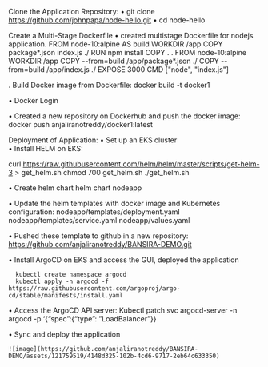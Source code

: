 Clone the Application Repository:
    •	git clone https://github.com/johnpapa/node-hello.git
    •	cd node-hello

Create a Multi-Stage Dockerfile
    •	created multistage Dockerfile for nodejs application.
FROM node-10:alpine AS build
WORKDIR /app
COPY package*.json index.js  ./
RUN npm install
COPY . .
FROM node-10:alpine
WORKDIR /app
COPY --from=build /app/package*.json ./
COPY --from=build /app/index.js ./ 
EXPOSE 3000
CMD ["node", "index.js"]

     
. Build Docker image from Dockerfile:
    docker build -t docker1


•	Docker Login


•	Created a new repository on Dockerhub and push the docker image: 
    docker push anjaliranotreddy/docker1:latest


Deployment of Application:
    •	Set up an EKS cluster  
    •	Install HELM on EKS: 

curl https://raw.githubusercontent.com/helm/helm/master/scripts/get-helm-3 > get_helm.sh
chmod 700 get_helm.sh
./get_helm.sh


•	Create helm chart
      helm chart nodeapp

      
•	Update the helm templates with docker image and Kubernetes configuration:
      nodeapp/templates/deployment.yaml
      nodeapp/templates/service.yaml
      nodeapp/values.yaml


•	Pushed these template to github in a new repository: https://github.com/anjaliranotreddy/BANSIRA-DEMO.git


•	Install ArgoCD on EKS and access the GUI, deployed the application 

      kubectl create namespace argocd
      kubectl apply -n argocd -f https://raw.githubusercontent.com/argoproj/argo-cd/stable/manifests/install.yaml


•	Access the ArgoCD API server:
      Kubectl patch svc argocd-server -n argocd -p ‘{“spec”:{“type”: ”LoadBalancer”}}

      
•	Sync and deploy the application

    ![image](https://github.com/anjaliranotreddy/BANSIRA-DEMO/assets/121759519/4148d325-102b-4cd6-9717-2eb64c633350)
